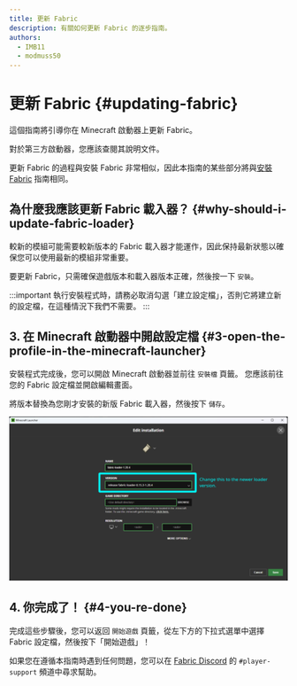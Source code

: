 ```yaml
---
title: 更新 Fabric
description: 有關如何更新 Fabric 的逐步指南。
authors:
  - IMB11
  - modmuss50
---
```


# 更新 Fabric {#updating-fabric}

這個指南將引導你在 Minecraft 啟動器上更新 Fabric。

對於第三方啟動器，您應該查閱其說明文件。

更新 Fabric 的過程與安裝 Fabric 非常相似，因此本指南的某些部分將與[安裝 Fabric](./installing-fabric) 指南相同。

## 為什麼我應該更新 Fabric 載入器？ {#why-should-i-update-fabric-loader}

較新的模組可能需要較新版本的 Fabric 載入器才能運作，因此保持最新狀態以確保您可以使用最新的模組非常重要。

<!-- Include steps from installing guide, no need to repeat them. -->

<!--@include: ./installing-fabric.md{12,41}-->

要更新 Fabric，只需確保遊戲版本和載入器版本正確，然後按一下 `安裝`。

:::important
執行安裝程式時，請務必取消勾選「建立設定檔」，否則它將建立新的設定檔，在這種情況下我們不需要。
:::

## 3. 在 Minecraft 啟動器中開啟設定檔 {#3-open-the-profile-in-the-minecraft-launcher}

安裝程式完成後，您可以開啟 Minecraft 啟動器並前往 `安裝檔` 頁籤。 您應該前往您的 Fabric 設定檔並開啟編輯畫面。

將版本替換為您剛才安裝的新版 Fabric 載入器，然後按下 `儲存`。

![在 Minecraft 啟動器中更新 Fabric 載入器版本](/assets/players/updating-fabric.png)

## 4. 你完成了！ {#4-you-re-done}

完成這些步驟後，您可以返回 `開始遊戲` 頁籤，從左下方的下拉式選單中選擇 Fabric 設定檔，然後按下「開始遊戲」！

如果您在遵循本指南時遇到任何問題，您可以在 [Fabric Discord](https://discord.gg/v6v4pMv) 的 `#player-support` 頻道中尋求幫助。
